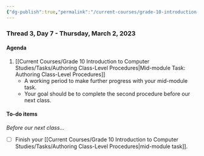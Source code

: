 ```yaml
---
{"dg-publish":true,"permalink":"/current-courses/grade-10-introduction-to-computer-studies/section-2/thread-3/day-7/","dgHomeLink":false}
---
```


### Thread 3, Day 7 - Thursday, March 2, 2023
#### Agenda

1. [[Current Courses/Grade 10 Introduction to Computer Studies/Tasks/Authoring Class-Level Procedures|Mid-module Task: Authoring Class-Level Procedures]]
	- A working period to make further progress with your mid-module task.
	- Your goal should be to complete the second procedure before our next class.

#### To-do items
*Before our next class...*

- [ ] Finish your [[Current Courses/Grade 10 Introduction to Computer Studies/Tasks/Authoring Class-Level Procedures|mid-module task]].